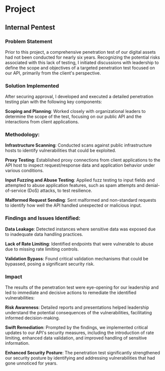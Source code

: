 # Project

## Internal Pentest

### Problem Statement

Prior to this project, a comprehensive penetration test of our digital assets had not been conducted for nearly six years. Recognizing the potential risks associated with this lack of testing, I initiated discussions with leadership to define the scope and objectives of a targeted penetration test focused on our API, primarily from the client's perspective.

### Solution Implemented

After securing approval, I developed and executed a detailed penetration testing plan with the following key components:

**Scoping and Planning**: Worked closely with organizational leaders to determine the scope of the test, focusing on our public API and the interactions from client applications.
    
### **Methodology**:
**Infrastructure Scanning**: Conducted scans against public infrastructure hosts to identify vulnerabilities that could be exploited.
        
**Proxy Testing**: Established proxy connections from client applications to the API host to inspect request/response data and application behavior under various conditions.
        
**Input Fuzzing and Abuse Testing**: Applied fuzz testing to input fields and attempted to abuse application features, such as spam attempts and denial-of-service (DoS) attacks, to test resilience.
        
**Malformed Request Sending**: Sent malformed and non-standard requests to identify how well the API handled unexpected or malicious input.
    
### **Findings and Issues Identified**:
**Data Leakage**: Detected instances where sensitive data was exposed due to inadequate data handling practices.
        
**Lack of Rate Limiting**: Identified endpoints that were vulnerable to abuse due to missing rate limiting controls.
        
**Validation Bypass**: Found critical validation mechanisms that could be bypassed, posing a significant security risk.

### Impact

The results of the penetration test were eye-opening for our leadership and led to immediate and decisive actions to remediate the identified vulnerabilities:

**Risk Awareness**: Detailed reports and presentations helped leadership understand the potential consequences of the vulnerabilities, facilitating informed decision-making.
    
**Swift Remediation**: Prompted by the findings, we implemented critical updates to our API's security measures, including the introduction of rate limiting, enhanced data validation, and improved handling of sensitive information.
    
**Enhanced Security Posture**: The penetration test significantly strengthened our security posture by identifying and addressing vulnerabilities that had gone unnoticed for years.